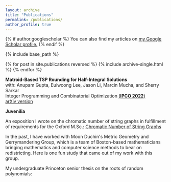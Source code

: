 ```yaml
---
layout: archive
title: "Publications"
permalink: /publications/
author_profile: true
---
```


{% if author.googlescholar %}
  You can also find my articles on <u><a href="{{author.googlescholar}}">my Google Scholar profile</a>.</u>
{% endif %}

{% include base_path %}

{% for post in site.publications reversed %}
  {% include archive-single.html %}
{% endfor %}

**Matroid-Based TSP Rounding for Half-Integral Solutions**  
  with: Anupam Gupta, Euiwoong Lee, Jason Li, Marcin Mucha, and Sherry Sarkar  
  Integer Programming and Combinatorial Optimization <a href="https://www.ipco2022.com/home"> (**IPCO 2022**) </a>  
  <a href="https://arxiv.org/abs/2111.09290"> arXiv version </a>
  
 **Juvenilia**
 
 An exposition I wrote on the chromatic number of string graphs in fulfillment of requirements for the Oxford M.Sc.: </a> <a href="{{ hanewman.github.io }}/_pages/diss.pdf"> Chromatic Number of String Graphs </a>
 
In the past, I have worked with Moon Duchin's Metric Geometry and Gerrymandering Group, which is a team of Boston-based mathematicians bringing mathematics and computer science methods to bear on redistricting. Here is one fun study that came out of my work with this group. 

My undergraduate Princeton senior thesis on the roots of random polynomials: 

